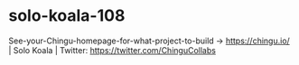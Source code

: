# solo-koala-108
See-your-Chingu-homepage-for-what-project-to-build -> https://chingu.io/ | Solo Koala | Twitter: https://twitter.com/ChinguCollabs
